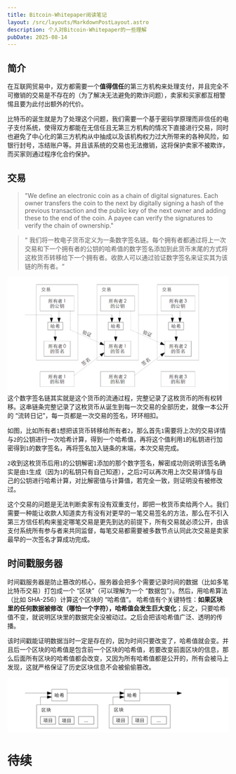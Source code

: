 ```yaml
---
title: Bitcoin-Whitepaper阅读笔记
layout: /src/layouts/MarkdownPostLayout.astro
description: 个人对Bitcoin-Whitepaper的一些理解
pubDate: 2025-08-14
---
```

## 简介
在互联网贸易中，双方都需要一个**值得信任**的第三方机构来处理支付，并且完全不可撤销的交易是不存在的（为了解决无法避免的欺诈问题），卖家和买家都互相警惕且要为此付出额外的代价。

比特币的诞生就是为了处理这个问题，我们需要一个基于密码学原理而非信任的电子支付系统，使得双方都能在无信任且无第三方机构的情况下直接进行交易，同时也避免了中心化的第三方机构从中抽成以及该机构权力过大所带来的各种风险，如银行封号，冻结账户等。并且该系统的交易也无法撤销，这将保护卖家不被欺诈，而买家则通过程序化合约保护。

## 交易
> "We define an electronic coin as a chain of digital signatures. Each owner transfers the coin to the next by digitally signing a hash of the previous transaction and the public key of the next owner and adding these to the end of the coin. A payee can verify the signatures to verify the chain of ownership."

> “ 我们将一枚电子货币定义为一条数字签名链。每个拥有者都通过将上一次交易和下一个拥有者的公钥的哈希值的数字签名添加到此货币末尾的方式将这枚货币转移给下一个拥有者。收款人可以通过验证数字签名来证实其为该链的所有者。“

![image.png](https://raw.githubusercontent.com/moiseak/blogimg/main/img/20250814073921.png)
这个数字签名链其实就是这个货币的流通过程，完整记录了这枚货币的所有权转移。这串链条完整记录了这枚货币从诞生到每一次交易的全部历史，就像一本公开的 “流转日记”，每一页都是一次交易的签名，环环相扣。

如图，比如所有者`1`想把该货币转移给所有者`2`，那么首先`1`需要将上次的交易详情与`2`的公钥进行一次哈希计算，得到一个哈希值，再将这个值利用`1`的私钥进行加密得到`1`的数字签名，再将签名加入链条的末端，本次交易完成。

`2`收到这枚货币后用`1`的公钥解密`1`添加的那个数字签名，解密成功则说明该签名确实是由`1`生成（因为`1`的私钥只有自己知道），之后`2`可以再次用上次交易详情与自己的公钥进行哈希计算，对比解密值与计算值，若完全一致，则证明没有被修改过。

这个交易的问题是无法判断卖家有没有双重支付，即把一枚货币卖给两个人。我们需要一种能让收款人知道卖方有没有对更早的一笔交易签名的方法，那么在不引入第三方信任机构来鉴定哪笔交易是更先到达的前提下，所有交易就必须公开，由该支付系统所有参与者来共同监督，每笔交易都需要被多数节点认同此次交易是卖家最早的一次签名才算成功完成。

## 时间戳服务器
时间戳服务器是防止篡改的核心，服务器会把多个需要记录时间的数据（比如多笔比特币交易）打包成一个 “区块”（可以理解为一个 “数据包”）。然后，用哈希算法（比如 SHA-256）计算这个区块的 “哈希值”。  哈希值有个关键特性：**如果区块里的任何数据被修改（哪怕一个字符），哈希值会发生巨大变化**；反之，只要哈希值不变，就说明区块里的数据完全没被动过。之后会把该哈希值广泛、透明的传播。

该时间戳能证明数据当时一定是存在的，因为时间只要改变了，哈希值就会变。并且后一个区块的哈希值是包含前一个区块的哈希值，若要改变前面区块的信息，那么后面所有区块的哈希值都会改变，又因为所有哈希值都是公开的，所有会被马上发现，这就严格保证了历史区块信息不会被偷偷篡改。

![image.png](https://raw.githubusercontent.com/moiseak/blogimg/main/img/20250814084910.png)

# 待续
